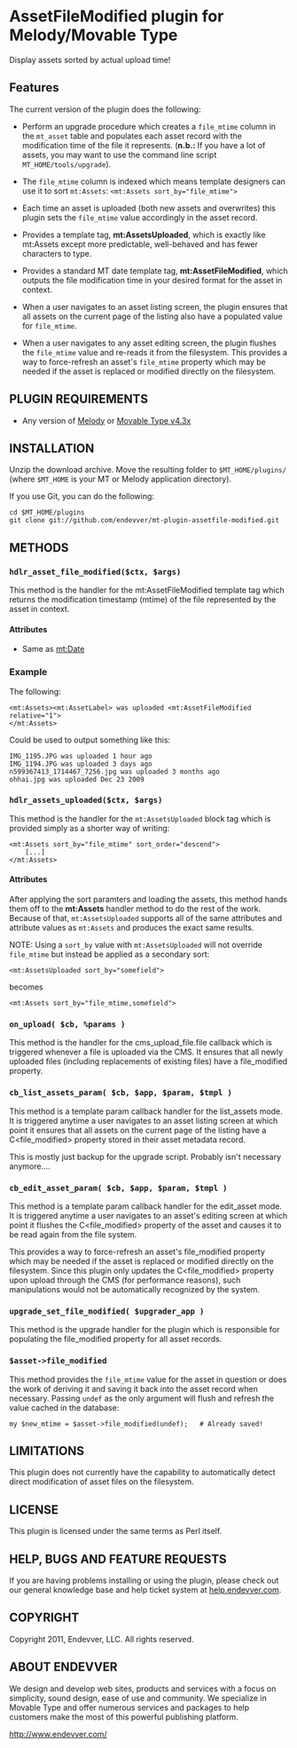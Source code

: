 # AssetFileModified plugin for Melody/Movable Type #

Display assets sorted by actual upload time!

## Features ##

The current version of the plugin does the following:

* Perform an upgrade procedure which creates a `file_mtime` column in the
  `mt_asset` table and populates each asset record with the modification time
  of the file it represents. (**n.b.:** If you have a lot of assets, you may
  want to use the command line script `MT_HOME/tools/upgrade`).

* The `file_mtime` column is indexed which means template designers can use
  it to sort `mt:Assets`: `<mt:Assets sort_by="file_mtime">`

* Each time an asset is uploaded (both new assets and overwrites) this plugin
  sets the `file_mtime` value accordingly in the asset record.

* Provides a template tag, **mt:AssetsUploaded**, which is exactly like
  mt:Assets except more predictable, well-behaved and has fewer characters to
  type.

* Provides a standard MT date template tag, **mt:AssetFileModified**, which
  outputs the file modification time in your desired format for the asset in
  context.

* When a user navigates to an asset listing screen, the plugin ensures that
  all assets on the current page of the listing also have a populated value
  for `file_mtime`.

* When a user navigates to any asset editing screen, the plugin flushes the
  `file_mtime` value and re-reads it from the filesystem. This provides a way
  to force-refresh an asset's `file_mtime` property which may be needed if the
  asset is replaced or modified directly on the filesystem.

## PLUGIN REQUIREMENTS ##

   * Any version of [Melody][] or [Movable Type v4.3x][MT]

[MT]:                   http://movabletype.org/
[Melody]:               http://openmelody.org/

## INSTALLATION ##

Unzip the download archive. Move the resulting folder to `$MT_HOME/plugins/`
(where `$MT_HOME` is your MT or Melody application directory).

If you use Git, you can do the following:

    cd $MT_HOME/plugins
    git clone git://github.com/endevver/mt-plugin-assetfile-modified.git

## METHODS ##

### `hdlr_asset_file_modified($ctx, $args)` ###

This method is the handler for the mt:AssetFileModified template tag which
returns the modification timestamp (mtime) of the file represented by the
asset in context.

#### Attributes ####

* Same as [mt:Date](http://movabletype.org/tags/mtdate)

### Example ###

The following:

    <mt:Assets><mt:AssetLabel> was uploaded <mt:AssetFileModified relative="1">
    </mt:Assets>

Could be used to output something like this:

    IMG_1195.JPG was uploaded 1 hour ago
    IMG_1194.JPG was uploaded 3 days ago
    n599367413_1714467_7256.jpg was uploaded 3 months ago
    ohhai.jpg was uploaded Dec 23 2009


### `hdlr_assets_uploaded($ctx, $args)` ###

This method is the handler for the `mt:AssetsUploaded` block tag which is
provided simply as a shorter way of writing:

    <mt:Assets sort_by="file_mtime" sort_order="descend">
        [...]
    </mt:Assets>

#### Attributes ####

After applying the sort paramters and loading the assets, this method hands
them off to the **mt:Assets** handler method to do the rest of the work.
Because of that, `mt:AssetsUploaded` supports all of the same attributes and
attribute values as `mt:Assets` and produces the exact same results.

NOTE: Using a `sort_by` value with `mt:AssetsUploaded` will not override
`file_mtime` but instead be applied as a secondary sort:

    <mt:AssetsUploaded sort_by="somefield">

becomes

    <mt:Assets sort_by="file_mtime,somefield">


### `on_upload( $cb, %params )` ###

This method is the handler for the cms_upload_file.file callback which is
triggered whenever a file is uploaded via the CMS. It ensures that all newly
uploaded files (including replacements of existing files) have a file_modified
property.


### `cb_list_assets_param( $cb, $app, $param, $tmpl )` ###

This method is a template param callback handler for the list_assets mode. It
is triggered anytime a user navigates to an asset listing screen at which
point it ensures that all assets on the current page of the listing have a
C<file_modified> property stored in their asset metadata record.

This is mostly just backup for the upgrade script. Probably isn't necessary
anymore....


### `cb_edit_asset_param( $cb, $app, $param, $tmpl )` ###

This method is a template param callback handler for the edit_asset mode.
It is triggered anytime a user navigates to an asset's editing screen at
which point it flushes the C<file_modified> property of the asset and causes
it to be read again from the file system.

This provides a way to force-refresh an asset's file_modified property which
may be needed if the asset is replaced or modified directly on the filesystem.
Since this plugin only updates the C<file_modified> property upon upload
through the CMS (for performance reasons), such manipulations would not be
automatically recognized by the system.


### `upgrade_set_file_modified( $upgrader_app )` ###

This method is the upgrade handler for the plugin which is responsible for
populating the file_modified property for all asset records.

### `$asset->file_modified` ###

This method provides the `file_mtime` value for the asset in question or does
the work of deriving it and saving it back into the asset record when
necessary. Passing `undef` as the only argument will flush and refresh the
value cached in the database:

    my $new_mtime = $asset->file_modified(undef);   # Already saved!

## LIMITATIONS ##

This plugin does not currently have the capability to automatically detect
direct modification of asset files on the filesystem.

## LICENSE ##

This plugin is licensed under the same terms as Perl itself.

## HELP, BUGS AND FEATURE REQUESTS ##

If you are having problems installing or using the plugin, please check out our general knowledge base and help ticket system at [help.endevver.com](http://help.endevver.com).

## COPYRIGHT ##

Copyright 2011, Endevver, LLC. All rights reserved.

## ABOUT ENDEVVER ##

We design and develop web sites, products and services with a focus on 
simplicity, sound design, ease of use and community. We specialize in 
Movable Type and offer numerous services and packages to help customers 
make the most of this powerful publishing platform.

<http://www.endevver.com/>
